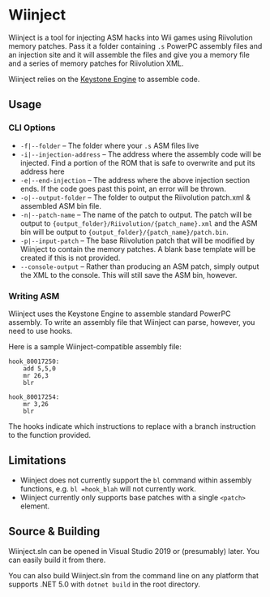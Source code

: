 # Wiinject

Wiinject is a tool for injecting ASM hacks into Wii games using Riivolution memory patches. Pass it a folder containing `.s` PowerPC assembly files
and an injection site and it will assemble the files and give you a memory file and a series of memory patches for Riivolution XML.

Wiinject relies on the [Keystone Engine](https://www.keystone-engine.org/) to assemble code.

## Usage

### CLI Options
* `-f|--folder` &ndash; The folder where your `.s` ASM files live
* `-i|--injection-address` &ndash; The address where the assembly code will be injected. Find a portion of the ROM that is safe to overwrite and put its address here
* `-e|--end-injection` &ndash; The address where the above injection section ends. If the code goes past this point, an error will be thrown.
* `-o|--output-folder` &ndash; The folder to output the Riivolution patch.xml & assembled ASM bin file.
* `-n|--patch-name` &ndash; The name of the patch to output. The patch will be output to `{output_folder}/Riivolution/{patch_name}.xml`
                            and the ASM bin will be output to `{output_folder}/{patch_name}/patch.bin`.
* `-p|--input-patch` &ndash; The base Riivolution patch that will be modified by Wiinject to contain the memory patches. A blank base template will be created if this is not provided.
* `--console-output` &ndash; Rather than producing an ASM patch, simply output the XML to the console. This will still save the ASM bin, however.

### Writing ASM
Wiinject uses the Keystone Engine to assemble standard PowerPC assembly. To write an assembly file that Wiinject can parse, however, you need to use hooks.

Here is a sample Wiinject-compatible assembly file:

```assembly
hook_80017250:
    add 5,5,0
    mr 26,3
    blr

hook_80017254:
    mr 3,26
    blr
```

The hooks indicate which instructions to replace with a branch instruction to the function provided.

## Limitations

* Wiinject does not currently support the `bl` command within assembly functions, e.g. `bl =hook_blah` will not currently work.
* Wiinject currently only supports base patches with a single `<patch>` element.

## Source & Building

Wiinject.sln can be opened in Visual Studio 2019 or (presumably) later. You can easily build it from there.

You can also build Wiinject.sln from the command line on any platform that supports .NET 5.0 with `dotnet build` in the root directory.